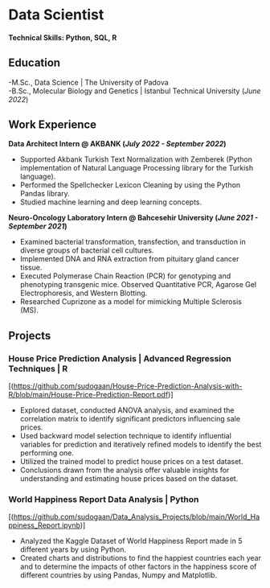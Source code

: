 # Data Scientist

#### Technical Skills: Python, SQL, R

## Education					       		
-M.Sc., Data Science	| The University of Padova  			        		
-B.Sc., Molecular Biology and Genetics | Istanbul Technical University (_June 2022_)

## Work Experience
**Data Architect Intern @ AKBANK (_July 2022 - September 2022_)**
- Supported Akbank Turkish Text Normalization with Zemberek (Python implementation of Natural Language Processing library for the Turkish language).
- Performed the Spellchecker Lexicon Cleaning by using the Python Pandas library.
- Studied machine learning and deep learning concepts.

**Neuro-Oncology Laboratory Intern @ Bahcesehir University (_June 2021 - September 2021_)**
- Examined bacterial transformation, transfection, and transduction in diverse groups of bacterial cell cultures.
- Implemented DNA and RNA extraction from pituitary gland cancer tissue.
- Executed Polymerase Chain Reaction (PCR) for genotyping and phenotyping transgenic mice. Observed Quantitative PCR, Agarose Gel Electrophoresis, and Western Blotting.
- Researched Cuprizone as a model for mimicking Multiple Sclerosis (MS).

## Projects

### House Price Prediction Analysis | Advanced Regression Techniques | R
[(https://github.com/sudogaan/House-Price-Prediction-Analysis-with-R/blob/main/House-Price-Prediction-Report.pdf)]
* Explored dataset, conducted ANOVA analysis, and examined the correlation matrix to identify significant predictors influencing sale prices.
* Used backward model selection technique to identify influential variables for prediction and iteratively refined models to identify the best performing one.
* Utilized the trained model to predict house prices on a test dataset.
* Conclusions drawn from the analysis offer valuable insights for understanding and estimating house prices based on the dataset.

### World Happiness Report Data Analysis | Python
[(https://github.com/sudogaan/Data_Analysis_Projects/blob/main/World_Happiness_Report.ipynb)]
* Analyzed the Kaggle Dataset of World Happiness Report made in 5 different years by using Python.
* Created charts and distributions to find the happiest countries each year and to determine the impacts of other factors in the happiness score of different countries by using Pandas, Numpy and Matplotlib.
